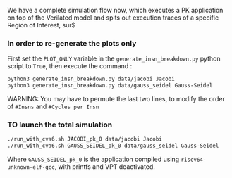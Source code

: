 

We have a complete simulation flow now, which executes a PK application on top of the Verilated model and spits out execution traces of a specific Region of Interest, sur$

### In order to re-generate the plots only

First set the `PLOT_ONLY` variable in the `generate_insn_breakdown.py` python script to `True`, then execute the command :

```bash
python3 generate_insn_breakdown.py data/jacobi Jacobi
python3 generate_insn_breakdown.py data/gauss_seidel Gauss-Seidel
```

WARNING: You may have to permute the last two lines, to modify the order of `#Insns` and `#Cycles per Insn`

### TO launch the total simulation

```bash
./run_with_cva6.sh JACOBI_pk_0 data/jacobi Jacobi
./run_with_cva6.sh GAUSS_SEIDEL_pk_0 data/gauss_seidel Gauss-Seidel
```

Where `GAUSS_SEIDEL_pk_0` is the application compiled using `riscv64-unknown-elf-gcc`, with printfs and VPT deactivated.



